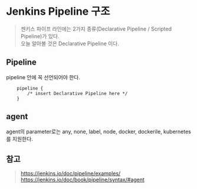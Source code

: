 Jenkins Pipeline 구조
====================
>젠키스 파이프 라인에는 2가지 종류(Declarative Pipeline / Scripted Pipeline)가 있다.   
>오늘 알아볼 것은 Declarative Pipeline 이다. 

Pipeline 
--------
pipeline 안에 꼭 선언되어야 한다.   
~~~
    pipeline {
        /* insert Declarative Pipeline here */
    }
~~~

agent
-----
agent의 parameter로는 any, none, label, node, docker, dockerile, kubernetes를 지원한다. 


참고 
--- 
>https://jenkins.io/doc/pipeline/examples/    
>https://jenkins.io/doc/book/pipeline/syntax/#agent

